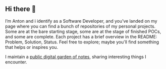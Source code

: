 ## Hi there 👋

I’m Anton and i identify as a Software Developer, and you’ve landed on my page where you can find a bunch of repositories of my personal projects. Some are at the bare starting stage, some are at the stage of finished POCs, and some are complete. Each project has a brief overview in the README: Problem, Solution, Status. Feel free to explore; maybe you'll find something that helps or inspires you.

I maintain a [public digital garden of notes](https://devirium.avvero.pw), sharing interesting things I encounter.
